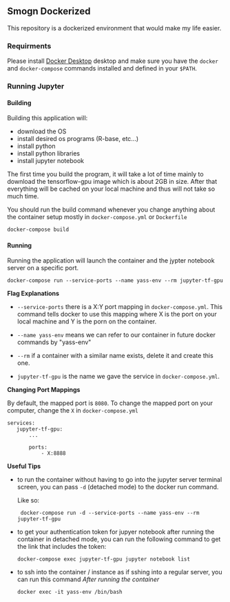## Smogn Dockerized

This repository is a dockerized environment that would make my life easier.

### Requirments

Please install [Docker Desktop](https://docs.docker.com/docker-for-windows/install/) desktop and make sure you have the ```docker``` and ``` docker-compose ``` commands installed and defined in your ``` $PATH ```.


### Running Jupyter 

#### Building

Building this application will:
- download the OS
- install desired os programs (R-base, etc...)
- install python
- install python libraries
- install jupyter notebook

The first time you build the program, it will take a lot of time mainly to download the tensorflow-gpu image which is about 2GB in size. After that everything will be cached on your local machine and thus will not take so much time. 

You should run the build command whenever you change anything about the container setup mostly in ``` docker-compose.yml ``` or ``` Dockerfile ```

``` bash
docker-compose build
```

#### Running

 Running the application will launch the container and the jypter notebook server on a specific port. 
 
```
docker-compose run --service-ports --name yass-env --rm jupyter-tf-gpu
```

**Flag Explanations**

- ``` --service-ports ``` there is a X:Y port mapping in ``` docker-compose.yml ```. This command tells docker to use this mapping where X is the port on your local machine and Y is the porn on the container. 

- ```--name yass-env``` means we can refer to our container in future docker commands by "yass-env"

- ``` --rm ``` if a container with a similar name exists, delete it and create this one.

- ``` jupyter-tf-gpu ``` is the name we gave the service in ``` docker-compose.yml ```. 

**Changing Port Mappings**

 By default, the mapped port is ``` 8080 ```. To change the mapped port on your computer, change the ``` X ``` in ``` docker-compose.yml ```
 
 ```
services: 
    jupyter-tf-gpu: 
        ...
            
        ports: 
            - X:8888
 ```

 **Useful Tips**
 
 - to run the container without having to go into the jupyter server terminal screen, you can pass ``` -d ``` (detached mode) to the docker run command.

    Like so:
    ```
     docker-compose run -d --service-ports --name yass-env --rm jupyter-tf-gpu 
    ```

- to get your authentication token for jupyer notebook after running the container in detached mode, you can run the following command to get the link that includes the token:

    ```
    docker-compose exec jupyter-tf-gpu jupyter notebook list  
    ```

- to ssh into the container / instance as if sshing into a regular server, you can run this command *After running the container* 
    ```
    docker exec -it yass-env /bin/bash
    ```